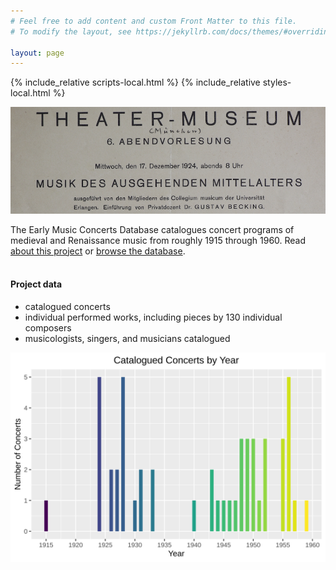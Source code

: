 ```yaml
---
# Feel free to add content and custom Front Matter to this file.
# To modify the layout, see https://jekyllrb.com/docs/themes/#overriding-theme-defaults

layout: page 
---
```


{% include_relative scripts-local.html %}
{% include_relative styles-local.html %}

![sample program](sample_program.png)

The Early Music Concerts Database catalogues concert programs of medieval and Renaissance music from roughly 1915 through 1960. Read [about this project](about) or [browse the database](database).<br><br>

#### Project data
+ <span id="concert-count"></span> catalogued concerts
+ <span id="work-count"></span> individual performed works, including pieces by 130 individual composers 
+ <span id="person-count"></span> musicologists, singers, and musicians catalogued

![concerts by year](Concerts_by_year.svg)